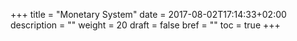 +++
title = "Monetary System"
date = 2017-08-02T17:14:33+02:00
description = ""
weight = 20
draft = false
bref = ""
toc = true
+++
